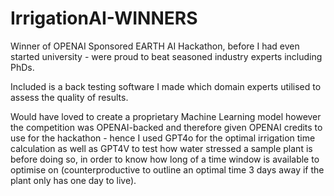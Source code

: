 # IrrigationAI-WINNERS
Winner of OPENAI Sponsored EARTH AI Hackathon, before I had even started university - were proud to beat seasoned industry experts including PhDs. 

Included is a back testing software I made which domain experts utilised to assess the quality of results. 

Would have loved to create a proprietary Machine Learning model however the competition was OPENAI-backed and therefore given OPENAI credits to use for the hackathon - hence I used GPT4o for the optimal irrigation time calculation as well as GPT4V to test how water stressed a sample plant is before doing so, in order to know how long of a time window is available to optimise on (counterproductive to outline an optimal time 3 days away if the plant only has one day to live). 

